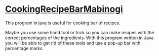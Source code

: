 # <b><u>CookingRecipeBarMabinogi</u></b>
This program in java is useful for cooking bar of recipes.

Maybe you use some hand tool or trick so you can make recipes with the correct percentages of the ingredients.
With this program written in Java you will be able to get rid of these tools and use a pop-up bar with percentage marks.

